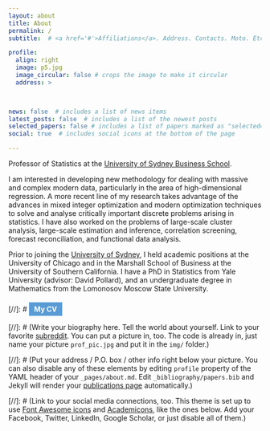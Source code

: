 ```yaml
---
layout: about
title: About
permalink: /
subtitle:  # <a href='#'>Affiliations</a>. Address. Contacts. Moto. Etc.

profile:
  align: right
  image: p5.jpg
  image_circular: false # crops the image to make it circular
  address: >

    

news: false  # includes a list of news items
latest_posts: false  # includes a list of the newest posts
selected_papers: false # includes a list of papers marked as "selected={true}"
social: true  # includes social icons at the bottom of the page

---
```


Professor of Statistics at the [University of Sydney Business School](https://www.sydney.edu.au/business/). 

I am interested in developing new methodology for dealing with massive and complex modern data, particularly in the area of high-dimensional regression. A more recent line of my research takes advantage of the advances in mixed integer optimization and modern optimization techniques to solve and analyse critically important discrete problems arising in statistics.  I have also worked on the problems of large-scale cluster analysis, large-scale estimation and inference, correlation screening, forecast reconciliation, and functional data analysis. 

Prior to joining the [University of Sydney](https://www.sydney.edu.au/), I held academic positions at the University of Chicago and in the Marshall School of Business at the University of Southern California. I have a PhD in Statistics from Yale University (advisor: David Pollard), and an undergraduate degree in Mathematics from the Lomonosov Moscow State University.

[//]: # <a href="assets/pdf/zhuoran_cv.pdf" target="_blank" style="display: inline-block; padding: 5px 10px; margin-top: 5px; font-weight: bold; font-size: 14px; text-decoration: none; background-color: #5a9bd5; color: white; #border-radius: 3px;">My CV</a>

 

[//]: # (Write your biography here. Tell the world about yourself. Link to your favorite [subreddit](http://reddit.com). You can put a picture in, too. The code is already in, just name your picture `prof_pic.jpg` and put it in the `img/` folder.)

[//]: # (Put your address / P.O. box / other info right below your picture. You can also disable any of these elements by editing `profile` property of the YAML header of your `_pages/about.md`. Edit `_bibliography/papers.bib` and Jekyll will render your [publications page](/al-folio/publications/) automatically.)

[//]: # (Link to your social media connections, too. This theme is set up to use [Font Awesome icons](http://fortawesome.github.io/Font-Awesome/) and [Academicons](https://jpswalsh.github.io/academicons/), like the ones below. Add your Facebook, Twitter, LinkedIn, Google Scholar, or just disable all of them.)
